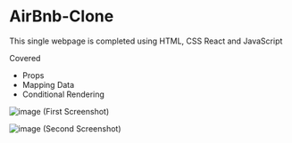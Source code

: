 # AirBnb-Clone
This single webpage is completed using HTML, CSS React and JavaScript


Covered
- Props
- Mapping Data
- Conditional Rendering
  
![image](https://github.com/Lynn2507/AirBnb-Clone/assets/134114751/da4d759d-693a-4bf3-bc80-c7a6542169ca)
(First Screenshot)

![image](https://github.com/Lynn2507/AirBnb-Clone/assets/134114751/0687d8a8-ab6d-42cf-81b3-7e5d4a2ed7ba)
(Second Screenshot)
